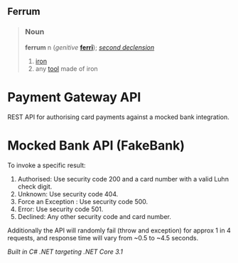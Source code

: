 ## Ferrum

> ### Noun
> **ferrum** n  (_genitive_  **[ferrī](https://en.wiktionary.org/wiki/ferri#Latin "ferri")**);  _[second declension](https://en.wiktionary.org/wiki/Appendix:Latin_second_declension "Appendix:Latin second declension")_
>
>1.  [iron](https://en.wiktionary.org/wiki/iron "iron")
>2.  any  [tool](https://en.wiktionary.org/wiki/tool "tool")  made of iron

# Payment Gateway API
REST API for authorising card payments against a mocked bank integration.

# Mocked Bank API (FakeBank)
To invoke a specific result:

1. Authorised: Use security code 200 and a card number with a valid Luhn check digit.
2. Unknown: Use security code 404.
3. Force an Exception : Use security code 500.
4. Error: Use security code 501.
5. Declined: Any other security code and card number.

Additionally the API will randomly fail (throw and exception) for approx 1 in 4 requests, and response time will vary from ~0.5 to ~4.5 seconds.

*Built in C# .NET targeting .NET Core 3.1*
